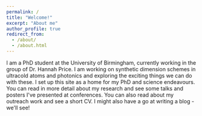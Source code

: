 ```yaml
---
permalink: /
title: "Welcome!"
excerpt: "About me"
author_profile: true
redirect_from: 
  - /about/
  - /about.html
---
```


I am a PhD student at the University of Birmingham, currently working in the group of Dr. Hannah Price. I am working on synthetic dimension schemes in ultracold atoms and photonics and exploring the exciting things we can do with these. I set up this site as a home for my PhD and science endeavours. You can read in more detail about my research and see some talks and posters I've presented at conferences. You can also read about my outreach work and see a short CV. I might also have a go at writing a blog - we'll see!